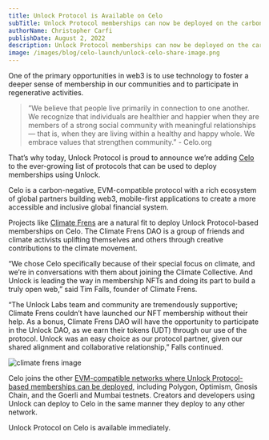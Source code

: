 ```yaml
---
title: Unlock Protocol is Available on Celo
subTitle: Unlock Protocol memberships can now be deployed on the carbon-negative Celo blockchain
authorName: Christopher Carfi
publishDate: August 2, 2022
description: Unlock Protocol memberships can now be deployed on the carbon-negative Celo blockchain.
image: /images/blog/celo-launch/unlock-celo-share-image.png
---
```


One of the primary opportunities in web3 is to use technology to foster a deeper sense of membership in our communities and to participate in regenerative activities.

<blockquote>
”We believe that people live primarily in connection to one another. We recognize that individuals are healthier and happier when they are members of a strong social community with meaningful relationships — that is, when they are living within a healthy and happy whole. We embrace values that strengthen community.” - Celo.org
</blockquote>

That’s why today, Unlock Protocol is proud to announce we’re adding [Celo](https://www.celo.org) to the ever-growing list of protocols that can be used to deploy memberships using Unlock.

Celo is a carbon-negative, EVM-compatible protocol with a rich ecosystem of global partners building web3, mobile-first applications to create a more accessible and inclusive global financial system.

Projects like [Climate Frens](https://climatefrens.xyz/) are a natural fit to deploy Unlock Protocol-based memberships on Celo. The Climate Frens DAO is a group of friends and climate activists uplifting themselves and others through creative contributions to the climate movement.

“We chose Celo specifically because of their special focus on climate, and we’re in conversations with them about joining the Climate Collective. And Unlock is leading the way in membership NFTs and doing its part to build a truly open web,” said Tim Falls, founder of Climate Frens.

“The Unlock Labs team and community are tremendously supportive; Climate Frens couldn’t have launched our NFT membership without their help. As a bonus, Climate Frens DAO will have the opportunity to participate in the Unlock DAO, as we earn their tokens (UDT) through our use of the protocol. Unlock was an easy choice as our protocol partner, given our shared alignment and collaborative relationship,” Falls continued.

![climate frens image](/images/blog/celo-launch/climate-frens-min.png)

Celo joins the other [EVM-compatible networks where Unlock Protocol-based memberships can be deployed](https://docs.unlock-protocol.com/core-protocol/unlock/networks), including Polygon, Optimism, Gnosis Chain, and the Goerli and Mumbai testnets. Creators and developers using Unlock can deploy to Celo in the same manner they deploy to any other network.

Unlock Protocol on Celo is available immediately.
